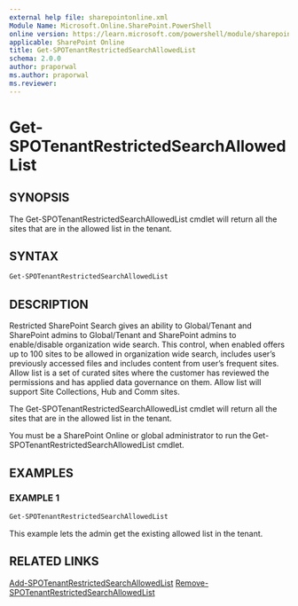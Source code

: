 ```yaml
---
external help file: sharepointonline.xml
Module Name: Microsoft.Online.SharePoint.PowerShell
online version: https://learn.microsoft.com/powershell/module/sharepoint-online/get-spotenantrestrictedsearchallowedlist
applicable: SharePoint Online
title: Get-SPOTenantRestrictedSearchAllowedList
schema: 2.0.0
author: praporwal
ms.author: praporwal
ms.reviewer:
---
```


# Get-SPOTenantRestrictedSearchAllowedList

## SYNOPSIS

The Get-SPOTenantRestrictedSearchAllowedList cmdlet will return all the sites that are in the allowed list in the tenant.


## SYNTAX

```powershell
Get-SPOTenantRestrictedSearchAllowedList
```

## DESCRIPTION

Restricted SharePoint Search gives an ability to Global/Tenant and SharePoint admins to Global/Tenant and SharePoint admins to enable/disable organization wide search. This control, when enabled offers up to 100 sites to be allowed in organization wide search, includes user’s previously accessed files and includes content from user’s frequent sites. Allow list is a set of curated sites where the customer has reviewed the permissions and has applied data governance on them. Allow list will support Site Collections, Hub and Comm sites. 

The Get-SPOTenantRestrictedSearchAllowedList cmdlet will return all the sites that are in the allowed list in the tenant.  

You must be a SharePoint Online or global administrator to run the Get-SPOTenantRestrictedSearchAllowedList cmdlet. 

## EXAMPLES

### EXAMPLE 1

```powershell
Get-SPOTenantRestrictedSearchAllowedList
```

This example lets the admin get the existing allowed list in the tenant.

## RELATED LINKS

[Add-SPOTenantRestrictedSearchAllowedList](Add-SPOTenantRestrictedSearchAllowedList.md)
[Remove-SPOTenantRestrictedSearchAllowedList](Remove-SPOTenantRestrictedSearchAllowedList.md)
